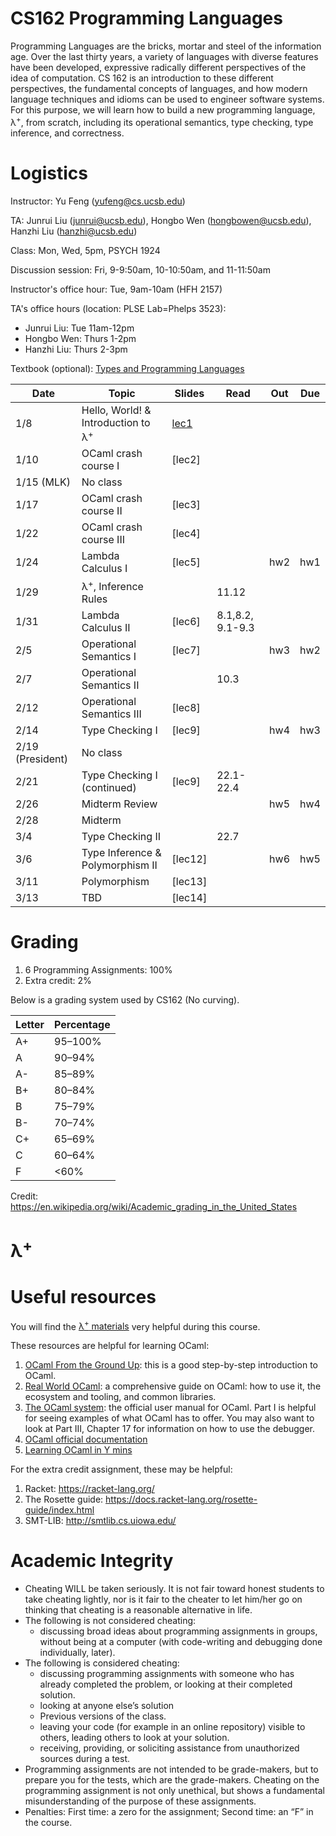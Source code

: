 # CS162 Programming Languages

Programming Languages are the bricks, mortar and steel of the information age. Over the last thirty years, a variety of languages with diverse features have been developed, expressive radically different perspectives of the idea of computation. CS 162 is an introduction to these different perspectives, the fundamental concepts of languages, and how modern language techniques and idioms can be used to engineer software systems. For this purpose, we will learn how to build a new programming language, λ<sup>+</sup>, from scratch, including its operational semantics, type checking, type inference, and correctness.

# Logistics
Instructor: Yu Feng (yufeng@cs.ucsb.edu)

TA: Junrui Liu (junrui@ucsb.edu), Hongbo Wen (hongbowen@ucsb.edu), Hanzhi Liu (hanzhi@ucsb.edu)

Class: Mon, Wed, 5pm, PSYCH 1924 

Discussion session: Fri, 9-9:50am, 10-10:50am, and 11-11:50am

Instructor's office hour: Tue, 9am-10am (HFH 2157)

TA's office hours (location: PLSE Lab=Phelps 3523):
- Junrui Liu: Tue 11am-12pm
- Hongbo Wen: Thurs 1-2pm
- Hanzhi Liu: Thurs 2-3pm

Textbook (optional): [Types and Programming Languages](https://www.amazon.com/Types-Programming-Languages-MIT-Press/dp/0262162091)

| Date             | Topic                                         | Slides                        | Read             | Out | Due |
| ---------------- | --------------------------------------------- | ----------------------------- | ---------------- | --- | --- |
| 1/8              | Hello, World! & Introduction to λ<sup>+</sup> | [lec1](lectures/lecture1.pdf) |                  |     |     |
| 1/10             | OCaml crash course I                          | [lec2]                        |                  |     |     |
| 1/15 (MLK)       | No class                                      |                               |                  |     |     |
| 1/17             | OCaml crash course II                         | [lec3]                        |                  |     |     |
| 1/22             | OCaml crash course III                        | [lec4]                        |                  |     |     |
| 1/24             | Lambda Calculus I                             | [lec5]                        |                  | hw2 | hw1 |
| 1/29             | λ<sup>+</sup>, Inference Rules                |                               | 11.12            |     |     |
| 1/31             | Lambda Calculus II                            | [lec6]                        | 8.1,8.2, 9.1-9.3 |     |     |
| 2/5              | Operational Semantics I                       | [lec7]                        |                  | hw3 | hw2 |
| 2/7              | Operational Semantics II                      |                               | 10.3             |     |     |
| 2/12             | Operational Semantics III                     | [lec8]                        |                  |     |     |
| 2/14             | Type Checking I                               | [lec9]                        |                  | hw4 | hw3 |
| 2/19 (President) | No class                                      |                               |                  |     |     |
| 2/21             | Type Checking I (continued)                   | [lec9]                        | 22.1-22.4        |     |     |
| 2/26             | Midterm Review                                |                               |                  | hw5 | hw4 |
| 2/28             | Midterm                                       |                               |                  |     |     |  |
| 3/4              | Type Checking II                              |                               | 22.7             |     |
| 3/6              | Type Inference & Polymorphism II              | [lec12]                       |                  | hw6 | hw5 |
| 3/11             | Polymorphism                                  | [lec13]                       |                  |     |     |
| 3/13             | TBD                                           | [lec14]                       |                  |     |     |
# Grading

1. 6 Programming Assignments: 100%
2. Extra credit: 2%

Below is a grading system used by CS162 (No curving).

| Letter | Percentage |
| ------ | ---------- |
| A+     | 95–100%    |
| A      | 90–94%     |
| A-     | 85–89%     |
| B+     | 80–84%     |
| B      | 75–79%     |
| B-     | 70–74%     |
| C+     | 65–69%     |
| C      | 60–64%     |
| F      | <60%       |

Credit: https://en.wikipedia.org/wiki/Academic_grading_in_the_United_States

# λ<sup>+</sup>


# Useful resources

You will find the [λ<sup>+</sup> materials](lambda-plus.md) very helpful during
this course.

These resources are helpful for learning OCaml:

1. [OCaml From the Ground Up](https://ocamlbook.org/): this is a good
   step-by-step introduction to OCaml.
2. [Real World OCaml](https://dev.realworldocaml.org/guided-tour.html): a
   comprehensive guide on OCaml: how to use it, the ecosystem and tooling, and
   common libraries.
3. [The OCaml system](https://ocaml.org/releases/4.11/htmlman/index.html): the
   official user manual for OCaml. Part I is helpful for seeing examples of what
   OCaml has to offer. You may also want to look at Part III, Chapter 17 for
   information on how to use the debugger.
4. [OCaml official documentation](https://ocaml.org/learn/)
5. [Learning OCaml in Y mins](https://learnxinyminutes.com/docs/ocaml/)

For the extra credit assignment, these may be helpful:
1. Racket: https://racket-lang.org/
2. The Rosette guide: https://docs.racket-lang.org/rosette-guide/index.html
3. SMT-LIB: http://smtlib.cs.uiowa.edu/

# Academic Integrity
- Cheating WILL be taken seriously. It is not fair toward honest students to take cheating lightly, nor is it fair to the cheater to let him/her go on thinking that cheating is a reasonable alternative in life.
- The following is not considered cheating:
   - discussing broad ideas about programming assignments in groups, without being at a computer (with code-writing and debugging done individually, later).
- The following is considered cheating:
   - discussing programming assignments with someone who has already completed the problem, or looking at their completed solution.
   - looking at anyone else’s solution
   - Previous versions of the class.
   - leaving your code (for example in an online repository) visible to others, leading others to look at your solution.
   - receiving, providing, or soliciting assistance from unauthorized sources during a test.
- Programming assignments are not intended to be grade-makers, but to prepare you for the tests, which are the grade-makers. Cheating on the programming assignment is not only unethical, but shows a fundamental misunderstanding of the purpose of these assignments.
- Penalties: First time: a zero for the assignment; Second time: an “F” in the course.

